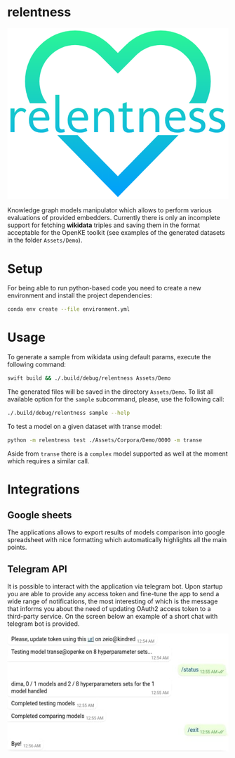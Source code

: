 # relentness

<p align="center">
    <img src="Assets/Images/logo.png"/>
</p>

Knowledge graph models manipulator which allows to perform various evaluations of provided embedders. Currently there is only an incomplete support for fetching **wikidata** triples and saving them in the format acceptable for the OpenKE toolkit (see examples of the generated datasets in the folder `Assets/Demo`).

# Setup

For being able to run python-based code you need to create a new environment and install the project dependencies:

```sh
conda env create --file environment.yml
```

# Usage

To generate a sample from wikidata using default params, execute the following command:

```sh
swift build && ./.build/debug/relentness Assets/Demo
```

The generated files will be saved in the directory `Assets/Demo`. To list all available option for the `sample` subcommand, please, use the following call:

```sh
./.build/debug/relentness sample --help
```

To test a model on a given dataset with transe model:

```sh
python -m relentness test ./Assets/Corpora/Demo/0000 -m transe
```

Aside from `transe` there is a `complex` model supported as well at the moment which requires a similar call.

# Integrations

## Google sheets

The applications allows to export results of models comparison into google spreadsheet with nice formatting which automatically highlights all the main points.

## Telegram API

It is possible to interact with the application via telegram bot. Upon startup you are able to provide any access token and fine-tune the app to send a wide range of notifications, the most interesting of which is the message that informs you about the need of updating OAuth2 access token to a third-party service. On the screen below an example of a short chat with telegram bot is provided.

![embeddabot chat screenshot example](images/embeddabot-screenshot.jpg)

